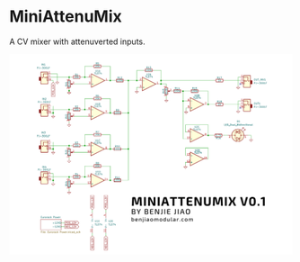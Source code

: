 # MiniAttenuMix

A CV mixer with attenuverted inputs.

![MiniAttenuMix%20-%20Schematics.png](MiniAttenuMix%20-%20Schematics.png)